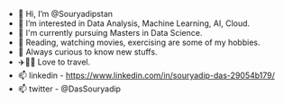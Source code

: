 - 👋 Hi, I’m @Souryadipstan
- 👀 I’m interested in Data Analysis, Machine Learning, AI, Cloud.
- 🌱 I'm currently pursuing Masters in Data Science.
- 📕 Reading, watching movies, exercising are some of my hobbies.
- 🤨 Always curious to know new stuffs.
- ✈️🚙🚝 Love to travel.
- 📫 linkedin - https://www.linkedin.com/in/souryadip-das-29054b179/
- 📫 twitter - @DasSouryadip

<!---
Souryadipstan/Souryadipstan is a ✨ special ✨ repository because its `README.md` (this file) appears on your GitHub profile.
You can click the Preview link to take a look at your changes.
--->
